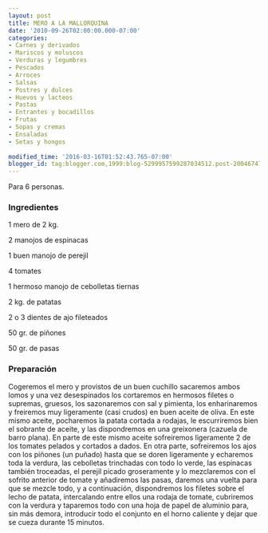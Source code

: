 ```yaml
---
layout: post
title: MERO A LA MALLORQUINA
date: '2010-09-26T02:00:00.000-07:00'
categories:
- Carnes y derivados
- Mariscos y moluscos
- Verduras y legumbres
- Pescados
- Arroces
- Salsas
- Postres y dulces
- Huevos y lacteos
- Pastas
- Entrantes y bocadillos
- Frutas
- Sopas y cremas
- Ensaladas
- Setas y hongos
 
modified_time: '2016-03-16T01:52:43.765-07:00'
blogger_id: tag:blogger.com,1999:blog-5299957599287034512.post-2004674761798713621
---
```


Para 6 personas.

<h3>Ingredientes</h3>

1 mero de 2 kg.

2 manojos de espinacas

1 buen manojo de perejil

4 tomates

1 hermoso manojo de cebolletas tiernas

2 kg. de patatas

2 o 3 dientes de ajo fileteados

50 gr. de piñones

50 gr. de pasas

<h3>Preparación</h3>

Cogeremos el mero y provistos de un buen cuchillo sacaremos ambos lomos y una vez desespinados los cortaremos en hermosos filetes o supremas, gruesos, los sazonaremos con sal y pimienta, los enharinaremos y freiremos muy ligeramente (casi crudos) en buen aceite de oliva. En este mismo aceite, pocharemos la patata cortada a rodajas, le escurriremos bien el sobrante de aceite, y las dispondremos en una greixonera (cazuela de barro plana). En parte de este mismo aceite sofreiremos ligeramente 2 de los tomates pelados y cortados a dados. En otra parte, sofreiremos los ajos con los piñones (un puñado) hasta que se doren ligeramente y echaremos toda la verdura, las cebolletas trinchadas con todo lo verde, las espinacas también troceadas, el perejil picado groseramente y lo mezclaremos con el sofrito anterior de tomate y añadiremos las pasas, daremos una vuelta para que se mezcle todo, y a continuación, dispondremos los filetes sobre el lecho de patata, intercalando entre ellos una rodaja de tomate, cubriremos con la verdura y taparemos todo con una hoja de papel de aluminio para, sin más demora, introducir todo el conjunto en el horno caliente y dejar que se cueza durante 15 minutos.

